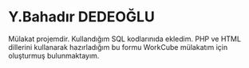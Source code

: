 # Y.Bahadır DEDEOĞLU
Mülakat projemdir.
Kullandığım SQL kodlarınıda ekledim.
PHP ve HTML dillerini kullanarak hazırladığım bu formu WorkCube mülakatım için oluşturmuş bulunmaktayım.
